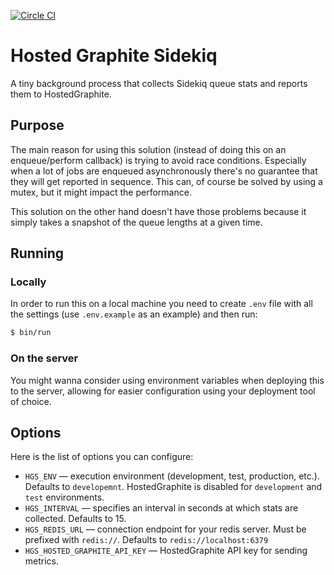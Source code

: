 [![Circle CI](https://circleci.com/gh/honeycomb-tv/hosted-graphite-sidekiq.svg?style=shield)](https://circleci.com/gh/honeycomb-tv/hosted-graphite-sidekiq)

# Hosted Graphite Sidekiq

A tiny background process that collects Sidekiq queue stats and reports them to HostedGraphite.


## Purpose

The main reason for using this solution (instead of doing this on an enqueue/perform callback) is trying to avoid race conditions.
Especially when a lot of jobs are enqueued asynchronously there's no guarantee that they will get reported in sequence. This can, of course
be solved by using a mutex, but it might impact the performance.

This solution on the other hand doesn't have those problems because it simply takes a snapshot of the queue lengths at a given time.


## Running

### Locally

In order to run this on a local machine you need to create `.env` file with all the settings (use `.env.example` as an example) and then run:

```bash
$ bin/run
```

### On the server

You might wanna consider using environment variables when deploying this to the server, allowing for easier configuration using your deployment tool of choice.


## Options

Here is the list of options you can configure:

- `HGS_ENV` — execution environment (development, test, production, etc.). Defaults to `developemnt`. HostedGraphite is disabled for `development` and `test` environments.
- `HGS_INTERVAL` — specifies an interval in seconds at which stats are collected. Defaults to 15.
- `HGS_REDIS_URL` — connection endpoint for your redis server. Must be prefixed with `redis://`. Defaults to `redis://localhost:6379`
- `HGS_HOSTED_GRAPHITE_API_KEY` — HostedGraphite API key for sending metrics.
